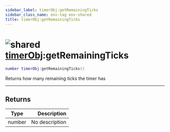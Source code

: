 ```yaml
---
sidebar_label: timerObj:getRemainingTicks
sidebar_class_name: env-tag env-shared
title: timerObj:getRemainingTicks
---
```


# <img src='/img/wiki/shared.png' alt='shared' data-tag='env-tag' /> [timerObj](../timerobj/README.md):getRemainingTicks

```lua
number timerObj:getRemainingTicks()
```

Returns how many remaining ticks the timer has<br/>

-----------------
## Returns

| Type   | Description |
| ------ | ----------: |
| number | No description |
